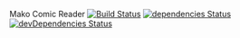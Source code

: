 Mako Comic Reader
[![Build Status](https://travis-ci.org/LordDeimos/Mako.svg?branch=master)](https://travis-ci.org/LordDeimos/Mako)
[![dependencies Status](https://david-dm.org/LordDeimos/Mako/status.svg)](https://david-dm.org/LordDeimos/Mako)
[![devDependencies Status](https://david-dm.org/LordDeimos/Mako/dev-status.svg)](https://david-dm.org/LordDeimos/Mako?type=dev)
